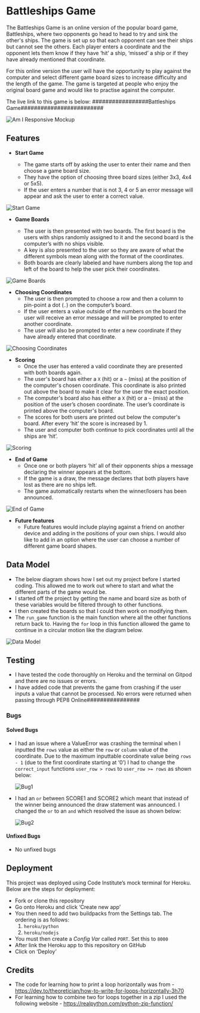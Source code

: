 # Battleships Game

The Battleships Game is an online version of the popular board game, Battleships, where two opponents go head to head to try and sink the other's ships. The game is set up so that each opponent can see their ships but cannot see the others. Each player enters a coordinate and the opponent lets them know if they have ‘hit’ a ship, ‘missed’ a ship or if they have already mentioned that coordinate. 

For this online version the user will have the opportunity to play against the computer and select different game board sizes to increase difficulty and the length of the game. The game is targeted at people who enjoy the original board game and would like to practise against the computer.

The live link to this game is below:
#################Battleships Game#########################


![Am I Responsive Mockup](https://github.com/sams4566/battleships-game/tree/main/media/am-i-responsive.jpg)

## Features
- __Start Game__

  - The game starts off by asking the user to enter their name and then choose a game board size. 
  - They have the option of choosing three board sizes (either 3x3, 4x4 or 5x5).
  - If the user enters a number that is not 3, 4 or 5 an error message will appear and ask the user to enter a correct value.

![Start Game](https://github.com/sams4566/battleships-game/tree/main/media/start-game.jpg)

- __Game Boards__

  - The user is then presented with two boards. The first board is the users with ships randomly assigned to it and the second board is the computer’s with no ships visible. 
  - A key is also presented to the user so they are aware of what the different symbols mean along with the format of the coordinates.
  - Both boards are clearly labeled and have numbers along the top and left of the board to help the user pick their coordinates.


![Game Boards](https://github.com/sams4566/battleships-game/tree/main/media/game-boards.jpg)

- __Choosing Coordinates__
  - The user is then prompted to choose a row and then a column to pin-point a dot (`.`) on the computer’s board. 
  - If the user enters a value outside of the numbers on the board the user will receive an error message and will be prompted to enter another coordinate. 
  - The user will also be prompted to enter a new coordinate if they have already entered that coordinate.

![Choosing Coordinates](https://github.com/sams4566/battleships-game/tree/main/media/choosing-coordinates.jpg)

- __Scoring__
  - Once the user has entered a valid coordinate they are presented with both boards again. 
  - The user's board has either a `X` (hit) or a `~` (miss) at the position of the computer's chosen coordinate. This coordinate is also printed out above the board to make it clear for the user the exact position.
  - The computer's board also has either a `X` (hit) or a `~` (miss) at the position of the user’s chosen coordinate. The user’s coordinate is printed above the computer's board.
  - The scores for both users are printed out below the computer's board. After every ‘hit’ the score is increased by 1.
  - The user and computer both continue to pick coordinates until all the ships are ‘hit’.


![Scoring](https://github.com/sams4566/battleships-game/tree/main/media/scoring.jpg)

- __End of Game__
  - Once one or both players ‘hit’ all of their opponents ships a message declaring the winner appears at the bottom. 
  - If the game is a draw, the message declares that both players have lost as there are no ships left.
  - The game automatically restarts when the winner/losers has been announced.


![End of Game](https://github.com/sams4566/battleships-game/tree/main/media/end-of-game.jpg)

- __Future features__
  - Future features would include playing against a friend on another device and adding in the positions of your own ships. I would also like to add in an option where the user can choose a number of different game board shapes.

## Data Model
  - The below diagram shows how I set out my project before I started coding. This allowed me to work out where to start and what the different parts of the game would be. 
  - I started off the project by getting the name and board size as both of these variables would be filtered through to other functions. 
  - I then created the boards so that I could then work on modifying them.
  - The `run_game` function is the main function where all the other functions return back to. Having the `for` loop in this function allowed the game to continue in a circular motion like the diagram below.

![Data Model](https://github.com/sams4566/battleships-game/tree/main/media/data-model.jpeg)

## Testing
  - I have tested the code thoroughly on Heroku and the terminal on Gitpod and there are no issues or errors.
  - I have added code that prevents the game from crashing if the user inputs a value that cannot be processed.
No errors were returned when passing through PEP8 Online################

### Bugs
#### Solved Bugs 

- I had an issue where a ValueError was crashing the terminal when I inputted the `rows` value as either the `row` or `column` value of the coordinate. Due to the maximum inputtable coordinate value being `rows - 1` (due to the first coordinate starting at ‘0’) I had to change the `correct_input` functions `user_row > rows` to `user_row >= rows` as shown below: 

  ![Bug1](https://github.com/sams4566/battleships-game/tree/main/media/bug1.jpg)

- I had an `or` between SCORE1 and SCORE2 which meant that instead of the winner being announced the draw statement was announced. I changed the `or` to an `and` which resolved the issue as shown below:

  ![Bug2](https://github.com/sams4566/battleships-game/tree/main/media/bug2.jpg)

#### Unfixed Bugs
- No unfixed bugs

## Deployment
This project was deployed using Code Institute’s mock terminal for Heroku. Below are the steps for deployment:
  - Fork or clone this repository 
  - Go onto Heroku and click ‘Create new app’
  - You then need to add two buildpacks from the Settings tab. The ordering is as follows:
    1. `heroku/python`
    2. `heroku/nodejs`
  - You must then create a _Config Var_ called `PORT`. Set this to `8000`
  - After link the Heroku app to this repository on GitHub
  - Click on ‘Deploy’

## Credits
  - The code for learning how to print a loop horizontally was from - https://dev.to/theoretician/how-to-write-for-loops-horizontally-3h70 
  - For learning how to combine two for loops together in a zip I used the following website - https://realpython.com/python-zip-function/ 